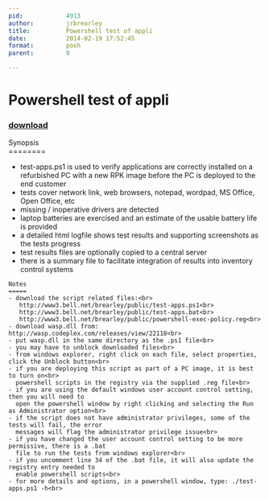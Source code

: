 ```yaml
---
pid:            4913
author:         jrbrearley
title:          Powershell test of appli
date:           2014-02-19 17:52:45
format:         posh
parent:         0

---
```


# Powershell test of appli

### [download](//scripts/4913.ps1)

Synopsis<br>
========<br>
- test-apps.ps1 is used to verify applications are correctly installed on a refurbished PC
  with a new RPK image before the PC is deployed to the end customer<br>
- tests cover network link, web browsers, notepad, wordpad, MS Office, Open Office, etc<br>
- missing / inoperative drivers are detected<br>
- laptop batteries are exercised and an estimate of the usable battery life is provided<br>
- a detailed html logfile shows test results and supporting screenshots as the tests progress<br>
- test results files are optionally copied to a central server<br>
- there is a summary file to facilitate integration of results into inventory control systems<br>


```posh
Notes
=====
- download the script related files:<br>
   http://www3.bell.net/brearley/public/test-apps.ps1<br>
   http://www3.bell.net/brearley/public/test-apps.bat<br>
   http://www3.bell.net/brearley/public/powershell-exec-policy.reg<br>
- download wasp.dll from: http://wasp.codeplex.com/releases/view/22118<br>
- put wasp.dll in the same directory as the .ps1 file<br>
- you may have to unblock downloaded files<br>
- from windows explorer, right click on each file, select properties, click the Unblock button<br>
- if you are deploying this script as part of a PC image, it is best to turn on<br>
  powershell scripts in the registry via the supplied .reg file<br>
- if you are using the default windows user account control setting, then you will need to
  open the powershell window by right clicking and selecting the Run as Administrator option<br>
- if the script does not have administrator privileges, some of the tests will fail, the error
  messages will flag the administrator privilege issue<br>
- if you have changed the user account control setting to be more permissive, there is a .bat
  file to run the tests from windows explorer<br>
- if you uncomment line 34 of the .bat file, it will also update the registry entry needed to
  enable powershell scripts<br>
- for more details and options, in a powershell window, type: ./test-apps.ps1 -h<br>


```
